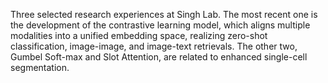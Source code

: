 Three selected research experiences at Singh Lab. The most recent one is the development of the contrastive learning model, which aligns multiple modalities into a unified embedding space, realizing zero-shot classification, image-image, and image-text retrievals. The other two, Gumbel Soft-max and Slot Attention, are related to enhanced single-cell segmentation. 

